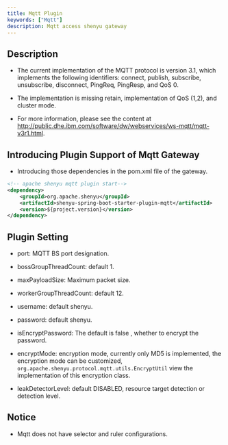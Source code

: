 ```yaml
---
title: Mqtt Plugin
keywords: ["Mqtt"]
description: Mqtt access shenyu gateway
---
```


## Description

* The current implementation of the MQTT protocol is version 3.1, which implements the following identifiers: connect, publish, subscribe, unsubscribe, disconnect, PingReq, PingResp, and QoS 0.

* The implementation is missing retain, implementation of QoS (1,2), and cluster mode.

* For more information, please see the content at http://public.dhe.ibm.com/software/dw/webservices/ws-mqtt/mqtt-v3r1.html.

## Introducing Plugin Support of Mqtt Gateway

* Introducing those dependencies in the pom.xml file of the gateway.

```xml
<!-- apache shenyu mqtt plugin start-->
<dependency>
    <groupId>org.apache.shenyu</groupId>
    <artifactId>shenyu-spring-boot-starter-plugin-mqtt</artifactId>
    <version>${project.version}</version>
</dependency>
```

## Plugin Setting

* port: MQTT BS port designation.

* bossGroupThreadCount: default 1.

* maxPayloadSize: Maximum packet size.

* workerGroupThreadCount: default 12.

* username: default shenyu.

* password: default shenyu.

* isEncryptPassword: The default is false , whether to encrypt the password.

* encryptMode: encryption mode, currently only MD5 is implemented, the encryption mode can be customized, `org.apache.shenyu.protocol.mqtt.utils.EncryptUtil` view the implementation of this encryption class.

* leakDetectorLevel: default DISABLED, resource target detection or detection level.

## Notice

* Mqtt does not have selector and ruler configurations.
